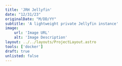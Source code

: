 ```yaml
---
title: 'JRH Jellyfin'
date: "12/31/23"
originalDate: "M/DD/YY"
subtitle: 'A lightweight private Jellyfin instance'
image:
    url: 'Image URL'
    alt: 'Image Description'
layout: ../../layouts/ProjectLayout.astro
tools: ['docker']
draft: true
unlisted: false
---
```

